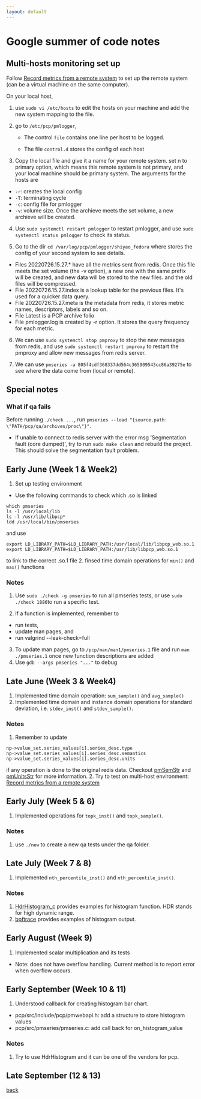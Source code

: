 ```yaml
---
layout: default
---
```


# Google summer  of code notes


## Multi-hosts monitoring set up
Follow [Record metrics from a remote system](https://pcp.readthedocs.io/en/latest/QG/RecordMetricsFromRemoteSystem.html)
to set up the remote system (can be a virtual machine on the same computer).

On your local host, 
1. use `sudo vi /etc/hosts` to edit the hosts on your machine and add the new system mapping to the file.

2. go to `/etc/pcp/pmlogger`,
    * The control `file` contains one line per host to be logged.

    * The file `control.d` stores the config of each host

3. Copy the local file and give it a name for your remote system. set n to primary option, which means this remote system is not primary, and your local machine should be primary system.
The arguments for the hosts are 
* `-r`: creates the local config
* `-T`: terminating cycle
* `-c`: config file for pmlogger 
* `-v`: volume size. Once the archieve meets the set volume, a new archieve will be created.

4. Use `sudo systemctl restart pmlogger` to restart pmlogger, and use
`sudo systemctl status pmlogger` to check its status.

5. Go to the dir `cd /var/log/pcp/pmlogger/shiyao_fedora` where stores the config of your second system to see details.
* Files 20220726.15.27.* have all the metrics sent from redis. Once this file meets the set volume (the -v option), a new one with the same prefix will be created, and new data will be stored to the new files. and the old files will be compressed. 
* File 20220726.15.27.index is a lookup table for the previous files. It's used for a quicker data query.
* File 20220726.15.27.meta is the metadata from redis, it stores metric names, descriptors, labels and so on.
* File Latest is a PCP archive folio
* File pmlogger.log is created by -r option. It stores the query frequency for each metric.
6. We can use `sudo systemctl stop pmproxy` to stop the new messages from redis, and use `sudo systemctl restart pmproxy` to restart the pmproxy and allow new messages from redis server.

7. We can use `pmseries -a 805f4cdf368337dd564c365909543cc86a39275e` to see where the data come from (local or remote).

## Special notes
### What if qa fails
Before running `./check ...`, run `pmseries --load "{source.path: \"PATH/pcp/qa/archives/proc\"}"`.
* If unable to connect to redis server with the error msg 'Segmentation fault (core dumped)', try to run `sudo make clean` and rebuild the project. This should solve the segmentation fault problem.

## Early June (Week 1 & Week2)
1. Set up testing environment
* Use the following commands to check which .so is linked
```
which pmseries
ls -l /usr/local/lib
ls -l /usr/lib/libpcp*
ldd /usr/local/bin/pmseries
```
and use
```
export LD_LIBRARY_PATH=$LD_LIBRARY_PATH:/usr/local/lib/libpcp_web.so.1
export LD_LIBRARY_PATH=$LD_LIBRARY_PATH:/usr/lib/libpcp_web.so.1
```
to link to the correct .so.1 file
2. finsed time domain operations for `min()` and `max()` functions


### Notes
1. Use `sudo ./check -g pmseries` to run all pmseries tests, or use `sudo ./check 1886`to run a specific test.

2. If a function is implemented, remember to 
* run tests,
* update man pages, and
* run valgrind --leak-check=full
3. To update man pages, go to `/pcp/man/man1/pmseries.1` file and run `man ./pmseries.1` once new function descriptions are added
4. Use `gdb --args pmseries "..."` to debug

## Late June (Week 3 & Week4)
1. Implemented time domain operation: `sum_sample()` and `avg_sample()`
2. Implemented time domain and instance domain operations for standard deviation, i.e. `stdev_inst()` and `stdev_sample()`.

### Notes
1. Remember to update 
```
np->value_set.series_values[i].series_desc.type
np->value_set.series_values[i].series_desc.semantics
np->value_set.series_values[i].series_desc.units
```
if any operation is done to the original redis data.
Checkout 
[pmSemStr](https://man7.org/linux/man-pages/man3/pmsemstr.3.html) and
[pmUnitsStr](https://man7.org/linux/man-pages/man3/pmUnitsStr.3.html) for more information.
2. Try to test on multi-host environment: 
[Record metrics from a remote system](https://pcp.readthedocs.io/en/latest/QG/RecordMetricsFromRemoteSystem.html)

## Early July (Week 5 & 6)
1. Implemented operations for `topk_inst()` and `topk_sample()`.

### Notes
1. use `./new` to create a new qa tests under the qa folder.

## Late July (Week 7 & 8)
1. Implemented `nth_percentile_inst()` and `nth_percentile_inst()`.

### Notes
1. [HdrHistogram_c](https://github.com/HdrHistogram/HdrHistogram_c) provides examples for histogram function.
HDR stands for high dynamic range.
2. [bpftrace](https://bpftrace.org/) provides examples of histogram output.

## Early August (Week 9)
1. Implemented scalar multiplication and its tests
* Note: does not have overflow handling. Current method is to report error when overflow occurs.
## Early September (Week 10 & 11)
1. Understood callback for creating histogram bar chart.
* pcp/src/include/pcp/pmwebapi.h: add a structure to store histogram values
* pcp/src/pmseries/pmseries.c: add call back for on_histogram_value

### Notes
1. Try to use HdrHistogram and it can be one of the vendors for pcp.
## Late September (12 & 13)


[back](.././)
